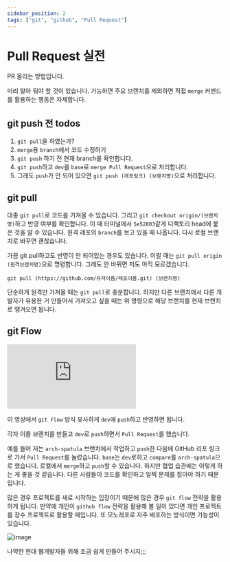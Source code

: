 ```yaml
---
sidebar_position: 2
tags: ["git", "github", "Pull Request"]
---
```


# Pull Request 실전

PR 올리는 방법입니다.

미리 알아 둬야 할 것이 있습니다. 가능하면 주요 브랜치를 제외하면 직접 `merge` 커맨드를 활용하는 행동은 자제합니다.

## git push 전 todos

1. `git pull`을 하였는가?
2. `merge`용 `branch`에서 코드 수정하기
3. `git push` 하기 전 현재 branch를 확인합니다.
4. `git push`하고 `dev`를 `base`로 `merge Pull Request`으로 처리합니다.
5. 그래도 `push`가 안 되어 있으면 `git push (레포링크) (브랜치명)`으로 처리합니다.

## git pull

대충 `git pull`로 코드를 가져올 수 있습니다. 그리고 `git checkout origin/(브랜치명)`하고 반영 여부를 확인합니다. 이 때 터미널에서 `5e52803`같게 디랙토리 head에 붙은 것을 알 수 있습니다. 원격 레포의 `branch`를 보고 있을 때 나옵니다. 다시 로컬 브랜치로 바꾸면 괜찮습니다.

가끔 git pull하고도 반영이 안 되어있는 경우도 있습니다. 이럴 때는 `git pull origin (원격브랜치명)`으로 명령합니다. 그래도 안 바뀌면 저도 아직 모르겠습니다.

```shell
git pull (https://github.com/유저이름/레포이름.git) (브랜치명)
```

단순하게 원격만 가져올 때는 `git pull`로 충분합니다. 하지만 다른 브랜치에서 다른 개발자가 유용한 거 만들어서 가져오고 싶을 때는 위 명령으로 해당 브랜치를 현재 브랜치로 땡겨오면 됩니다.

## git Flow

<iframe class="codepen" src="https://www.youtube.com/embed/EV3FZ3cWBp8" title="YouTube video player" frameborder="0" allow="accelerometer; autoplay; clipboard-write; encrypted-media; gyroscope; picture-in-picture; web-share" allowfullscreen></iframe>

<!-- 저희 팀 이 영상에서 `git Flow` 방식 유사하게 `dev`에 `push`하고 반영했습니다. -->

이 영상에서 `git Flow` 방식 유사하게 `dev`에 `push`하고 반영하면 됩니다.

각자 이름 브랜치를 만들고 `dev`로 `push`하면서 `Pull Request`를 했습니다.

예를 들어 저는 `arch-spatula` 브랜치에서 작업하고 `push`한 다음에 GitHub 리포 링크로 가서 `Pull Request`를 눌렀습니다. `base`는 `dev`로하고 `compare`를 `arch-spatula`으로 했습니다. 로컬에서 `merge`하고 `push`할 수 있습니다. 하지만 협업 습관에는 이렇게 하는 게 좋을 것 같습니다. 다른 사람들이 코드를 확인하고 일찍 문제를 잡아야 하기 때문입니다.

<!-- TODO: 이미지 추가해주세요 -->

많은 경우 프로젝트를 새로 시작하는 입장이기 때문에 많은 경우 `git flow` 전략을 활용하게 됩니다. 만약에 개인이 `github flow` 전략을 활용해 볼 일이 있다면 개인 프로젝트를 장수 프로젝트로 활용할 때입니다. 또 모노레포로 자주 배포하는 방식이면 가능성이 있습니다.

![image](https://i.imgflip.com/xsdtv.jpg)

나약한 현대 웹개발자들 위해 조금 쉽게 만들어 주시지;;;
